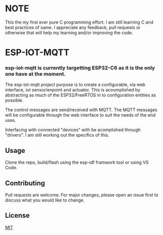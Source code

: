 # NOTE

This the my first ever pure C programming effort. I am still learning C and best practices of same. I appreciate any feedback, pull requests or otherwise that will help my learning and/or improving the code.

# ESP-IOT-MQTT

### esp-iot-mqtt is currently targetting ESP32-C6 as it is the only one have at the moment.

The esp-iot-mqtt project purpose is to create a configurable, via web interface, iot sensor/enpoint and actuator. This is acoomplished by abstracting as much of the ESP32/FreeRTOS in to configuration entities as possible. 

The control messages are send/received with MQTT. The MQTT messages will be configurable through the web interface to suit the needs of the end uses.

Interfacing with connected "devices" with be acomplished through "drivers". I am still working out the specifics of this.

## Usage

Clone the repo, build/flash using the esp-idf framwork tool or using VS Code.

## Contributing

Pull requests are welcome. For major changes, please open an issue first
to discuss what you would like to change.

## License

[MIT](https://choosealicense.com/licenses/mit/)